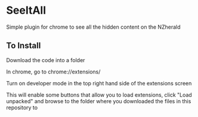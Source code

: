 # SeeItAll

Simple plugin for chrome to see all the hidden content on the NZherald


## To Install

Download the code into a folder

In chrome, go to chrome://extensions/

Turn on developer mode in the top right hand side of the extensions screen

This will enable some buttons that allow you to load extensions,  click "Load unpacked" and browse to the folder where you downloaded the files in this repository to
